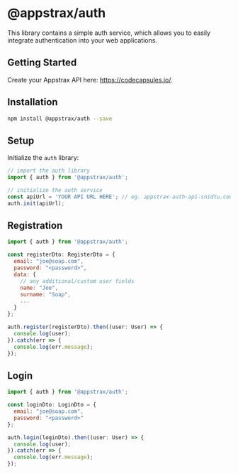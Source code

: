 # @appstrax/auth

This library contains a simple auth service, which allows you to easily integrate authentication into your web applications.

## Getting Started

Create your Appstrax API here: https://codecapsules.io/.

## Installation

```bash
npm install @appstrax/auth --save
```

## Setup

Initialize the `auth` library:

```javascript
// import the auth library
import { auth } from '@appstrax/auth';

// initialize the auth service
const apiUrl = 'YOUR API URL HERE'; // eg. appstrax-auth-api-snidtu.codecapsules.co.za
auth.init(apiUrl);
```

## Registration

```javascript
import { auth } from '@appstrax/auth';

const registerDto: RegisterDto = {
  email: "joe@soap.com",
  password: "<password>",
  data: {
    // any additional/custom user fields
    name: "Joe",
    surname: "Soap",
    ...
  }
};

auth.register(registerDto).then((user: User) => {
  console.log(user);
}).catch(err => {
  console.log(err.message);
});
```

## Login

```javascript
import { auth } from '@appstrax/auth';

const loginDto: LoginDto = {
  email: "joe@soap.com",
  password: "<password>"
};

auth.login(loginDto).then((user: User) => {
  console.log(user);
}).catch(err => {
  console.log(err.message);
});
```
